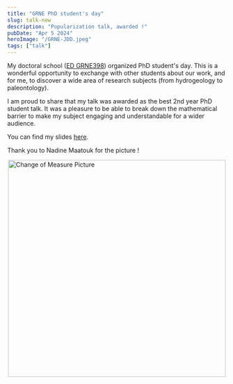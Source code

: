 ```yaml
---
title: "GRNE PhD student's day"
slug: talk-new
description: "Popularization talk, awarded !"
pubDate: "Apr 5 2024"
heroImage: "/GRNE-JDD.jpeg"
tags: ["talk"]
---
```


My doctoral school ([ED GRNE398](https://ed398.sorbonne-universite.fr/fr/index.html)) organized PhD student's day. This is a wonderful opportunity to exchange with other students about our work, and for me, to discover a wide area of research subjects (from hydrogeology to paleontology).

I am proud to share that my talk was awarded as the best 2nd year PhD student talk. It was a pleasure to be able to break down the mathematical barrier to make my subject engaging and understandable for a wider audience.

You can find my slides [here](/slides/JDD-GRNE.pdf).

Thank you to Nadine Maatouk for the picture !

<img src="/GRNE-JDD.jpeg"
     alt="Change of Measure Picture"
     width="500"
     style="display:block; margin-left: auto; margin-right: auto;" />
